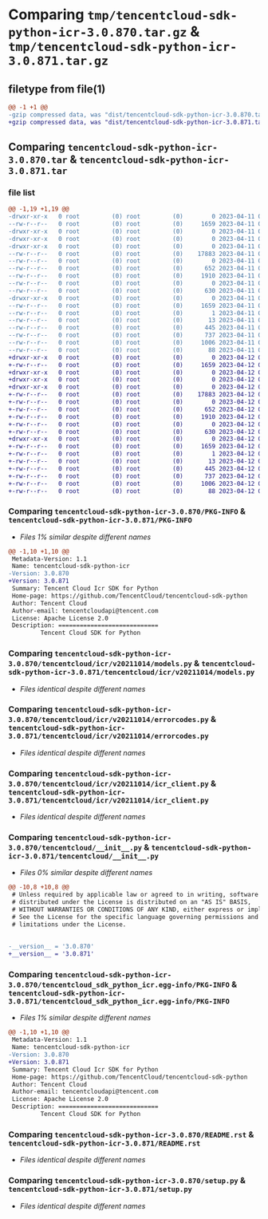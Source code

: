 # Comparing `tmp/tencentcloud-sdk-python-icr-3.0.870.tar.gz` & `tmp/tencentcloud-sdk-python-icr-3.0.871.tar.gz`

## filetype from file(1)

```diff
@@ -1 +1 @@
-gzip compressed data, was "dist/tencentcloud-sdk-python-icr-3.0.870.tar", last modified: Tue Apr 11 03:40:24 2023, max compression
+gzip compressed data, was "dist/tencentcloud-sdk-python-icr-3.0.871.tar", last modified: Wed Apr 12 00:26:21 2023, max compression
```

## Comparing `tencentcloud-sdk-python-icr-3.0.870.tar` & `tencentcloud-sdk-python-icr-3.0.871.tar`

### file list

```diff
@@ -1,19 +1,19 @@
-drwxr-xr-x   0 root         (0) root         (0)        0 2023-04-11 03:40:24.000000 tencentcloud-sdk-python-icr-3.0.870/
--rw-r--r--   0 root         (0) root         (0)     1659 2023-04-11 03:40:24.000000 tencentcloud-sdk-python-icr-3.0.870/PKG-INFO
-drwxr-xr-x   0 root         (0) root         (0)        0 2023-04-11 03:40:24.000000 tencentcloud-sdk-python-icr-3.0.870/tencentcloud/
-drwxr-xr-x   0 root         (0) root         (0)        0 2023-04-11 03:40:24.000000 tencentcloud-sdk-python-icr-3.0.870/tencentcloud/icr/
-drwxr-xr-x   0 root         (0) root         (0)        0 2023-04-11 03:40:24.000000 tencentcloud-sdk-python-icr-3.0.870/tencentcloud/icr/v20211014/
--rw-r--r--   0 root         (0) root         (0)    17883 2023-04-11 03:40:24.000000 tencentcloud-sdk-python-icr-3.0.870/tencentcloud/icr/v20211014/models.py
--rw-r--r--   0 root         (0) root         (0)        0 2023-04-11 03:40:24.000000 tencentcloud-sdk-python-icr-3.0.870/tencentcloud/icr/v20211014/__init__.py
--rw-r--r--   0 root         (0) root         (0)      652 2023-04-11 03:40:24.000000 tencentcloud-sdk-python-icr-3.0.870/tencentcloud/icr/v20211014/errorcodes.py
--rw-r--r--   0 root         (0) root         (0)     1910 2023-04-11 03:40:24.000000 tencentcloud-sdk-python-icr-3.0.870/tencentcloud/icr/v20211014/icr_client.py
--rw-r--r--   0 root         (0) root         (0)        0 2023-04-11 03:40:24.000000 tencentcloud-sdk-python-icr-3.0.870/tencentcloud/icr/__init__.py
--rw-r--r--   0 root         (0) root         (0)      630 2023-04-11 03:40:24.000000 tencentcloud-sdk-python-icr-3.0.870/tencentcloud/__init__.py
-drwxr-xr-x   0 root         (0) root         (0)        0 2023-04-11 03:40:24.000000 tencentcloud-sdk-python-icr-3.0.870/tencentcloud_sdk_python_icr.egg-info/
--rw-r--r--   0 root         (0) root         (0)     1659 2023-04-11 03:40:24.000000 tencentcloud-sdk-python-icr-3.0.870/tencentcloud_sdk_python_icr.egg-info/PKG-INFO
--rw-r--r--   0 root         (0) root         (0)        1 2023-04-11 03:40:24.000000 tencentcloud-sdk-python-icr-3.0.870/tencentcloud_sdk_python_icr.egg-info/dependency_links.txt
--rw-r--r--   0 root         (0) root         (0)       13 2023-04-11 03:40:24.000000 tencentcloud-sdk-python-icr-3.0.870/tencentcloud_sdk_python_icr.egg-info/top_level.txt
--rw-r--r--   0 root         (0) root         (0)      445 2023-04-11 03:40:24.000000 tencentcloud-sdk-python-icr-3.0.870/tencentcloud_sdk_python_icr.egg-info/SOURCES.txt
--rw-r--r--   0 root         (0) root         (0)      737 2023-04-11 03:40:24.000000 tencentcloud-sdk-python-icr-3.0.870/README.rst
--rw-r--r--   0 root         (0) root         (0)     1006 2023-04-11 03:40:24.000000 tencentcloud-sdk-python-icr-3.0.870/setup.py
--rw-r--r--   0 root         (0) root         (0)       88 2023-04-11 03:40:24.000000 tencentcloud-sdk-python-icr-3.0.870/setup.cfg
+drwxr-xr-x   0 root         (0) root         (0)        0 2023-04-12 00:26:21.000000 tencentcloud-sdk-python-icr-3.0.871/
+-rw-r--r--   0 root         (0) root         (0)     1659 2023-04-12 00:26:21.000000 tencentcloud-sdk-python-icr-3.0.871/PKG-INFO
+drwxr-xr-x   0 root         (0) root         (0)        0 2023-04-12 00:26:21.000000 tencentcloud-sdk-python-icr-3.0.871/tencentcloud/
+drwxr-xr-x   0 root         (0) root         (0)        0 2023-04-12 00:26:21.000000 tencentcloud-sdk-python-icr-3.0.871/tencentcloud/icr/
+drwxr-xr-x   0 root         (0) root         (0)        0 2023-04-12 00:26:21.000000 tencentcloud-sdk-python-icr-3.0.871/tencentcloud/icr/v20211014/
+-rw-r--r--   0 root         (0) root         (0)    17883 2023-04-12 00:26:20.000000 tencentcloud-sdk-python-icr-3.0.871/tencentcloud/icr/v20211014/models.py
+-rw-r--r--   0 root         (0) root         (0)        0 2023-04-12 00:26:20.000000 tencentcloud-sdk-python-icr-3.0.871/tencentcloud/icr/v20211014/__init__.py
+-rw-r--r--   0 root         (0) root         (0)      652 2023-04-12 00:26:20.000000 tencentcloud-sdk-python-icr-3.0.871/tencentcloud/icr/v20211014/errorcodes.py
+-rw-r--r--   0 root         (0) root         (0)     1910 2023-04-12 00:26:20.000000 tencentcloud-sdk-python-icr-3.0.871/tencentcloud/icr/v20211014/icr_client.py
+-rw-r--r--   0 root         (0) root         (0)        0 2023-04-12 00:26:20.000000 tencentcloud-sdk-python-icr-3.0.871/tencentcloud/icr/__init__.py
+-rw-r--r--   0 root         (0) root         (0)      630 2023-04-12 00:26:20.000000 tencentcloud-sdk-python-icr-3.0.871/tencentcloud/__init__.py
+drwxr-xr-x   0 root         (0) root         (0)        0 2023-04-12 00:26:21.000000 tencentcloud-sdk-python-icr-3.0.871/tencentcloud_sdk_python_icr.egg-info/
+-rw-r--r--   0 root         (0) root         (0)     1659 2023-04-12 00:26:21.000000 tencentcloud-sdk-python-icr-3.0.871/tencentcloud_sdk_python_icr.egg-info/PKG-INFO
+-rw-r--r--   0 root         (0) root         (0)        1 2023-04-12 00:26:21.000000 tencentcloud-sdk-python-icr-3.0.871/tencentcloud_sdk_python_icr.egg-info/dependency_links.txt
+-rw-r--r--   0 root         (0) root         (0)       13 2023-04-12 00:26:21.000000 tencentcloud-sdk-python-icr-3.0.871/tencentcloud_sdk_python_icr.egg-info/top_level.txt
+-rw-r--r--   0 root         (0) root         (0)      445 2023-04-12 00:26:21.000000 tencentcloud-sdk-python-icr-3.0.871/tencentcloud_sdk_python_icr.egg-info/SOURCES.txt
+-rw-r--r--   0 root         (0) root         (0)      737 2023-04-12 00:26:20.000000 tencentcloud-sdk-python-icr-3.0.871/README.rst
+-rw-r--r--   0 root         (0) root         (0)     1006 2023-04-12 00:26:20.000000 tencentcloud-sdk-python-icr-3.0.871/setup.py
+-rw-r--r--   0 root         (0) root         (0)       88 2023-04-12 00:26:21.000000 tencentcloud-sdk-python-icr-3.0.871/setup.cfg
```

### Comparing `tencentcloud-sdk-python-icr-3.0.870/PKG-INFO` & `tencentcloud-sdk-python-icr-3.0.871/PKG-INFO`

 * *Files 1% similar despite different names*

```diff
@@ -1,10 +1,10 @@
 Metadata-Version: 1.1
 Name: tencentcloud-sdk-python-icr
-Version: 3.0.870
+Version: 3.0.871
 Summary: Tencent Cloud Icr SDK for Python
 Home-page: https://github.com/TencentCloud/tencentcloud-sdk-python
 Author: Tencent Cloud
 Author-email: tencentcloudapi@tencent.com
 License: Apache License 2.0
 Description: ============================
         Tencent Cloud SDK for Python
```

### Comparing `tencentcloud-sdk-python-icr-3.0.870/tencentcloud/icr/v20211014/models.py` & `tencentcloud-sdk-python-icr-3.0.871/tencentcloud/icr/v20211014/models.py`

 * *Files identical despite different names*

### Comparing `tencentcloud-sdk-python-icr-3.0.870/tencentcloud/icr/v20211014/errorcodes.py` & `tencentcloud-sdk-python-icr-3.0.871/tencentcloud/icr/v20211014/errorcodes.py`

 * *Files identical despite different names*

### Comparing `tencentcloud-sdk-python-icr-3.0.870/tencentcloud/icr/v20211014/icr_client.py` & `tencentcloud-sdk-python-icr-3.0.871/tencentcloud/icr/v20211014/icr_client.py`

 * *Files identical despite different names*

### Comparing `tencentcloud-sdk-python-icr-3.0.870/tencentcloud/__init__.py` & `tencentcloud-sdk-python-icr-3.0.871/tencentcloud/__init__.py`

 * *Files 0% similar despite different names*

```diff
@@ -10,8 +10,8 @@
 # Unless required by applicable law or agreed to in writing, software
 # distributed under the License is distributed on an "AS IS" BASIS,
 # WITHOUT WARRANTIES OR CONDITIONS OF ANY KIND, either express or implied.
 # See the License for the specific language governing permissions and
 # limitations under the License.
 
 
-__version__ = '3.0.870'
+__version__ = '3.0.871'
```

### Comparing `tencentcloud-sdk-python-icr-3.0.870/tencentcloud_sdk_python_icr.egg-info/PKG-INFO` & `tencentcloud-sdk-python-icr-3.0.871/tencentcloud_sdk_python_icr.egg-info/PKG-INFO`

 * *Files 1% similar despite different names*

```diff
@@ -1,10 +1,10 @@
 Metadata-Version: 1.1
 Name: tencentcloud-sdk-python-icr
-Version: 3.0.870
+Version: 3.0.871
 Summary: Tencent Cloud Icr SDK for Python
 Home-page: https://github.com/TencentCloud/tencentcloud-sdk-python
 Author: Tencent Cloud
 Author-email: tencentcloudapi@tencent.com
 License: Apache License 2.0
 Description: ============================
         Tencent Cloud SDK for Python
```

### Comparing `tencentcloud-sdk-python-icr-3.0.870/README.rst` & `tencentcloud-sdk-python-icr-3.0.871/README.rst`

 * *Files identical despite different names*

### Comparing `tencentcloud-sdk-python-icr-3.0.870/setup.py` & `tencentcloud-sdk-python-icr-3.0.871/setup.py`

 * *Files identical despite different names*

